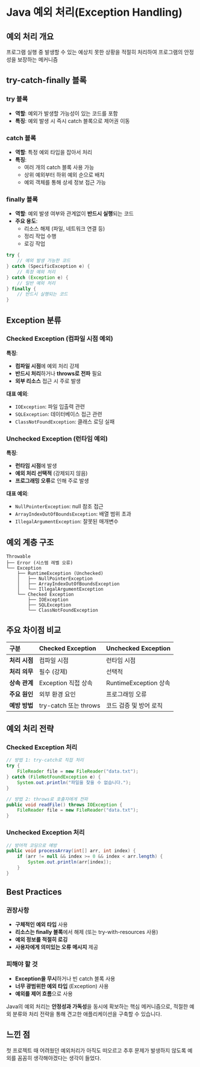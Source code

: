 
# Java 예외 처리(Exception Handling)

## 예외 처리 개요

프로그램 실행 중 발생할 수 있는 예상치 못한 상황을 적절히 처리하여 프로그램의 안정성을 보장하는 메커니즘

## try-catch-finally 블록

### try 블록

- **역할**: 예외가 발생할 가능성이 있는 코드를 포함
- **특징**: 예외 발생 시 즉시 catch 블록으로 제어권 이동


### catch 블록

- **역할**: 특정 예외 타입을 잡아서 처리
- **특징**:
    - 여러 개의 catch 블록 사용 가능
    - 상위 예외부터 하위 예외 순으로 배치
    - 예외 객체를 통해 상세 정보 접근 가능


### finally 블록

- **역할**: 예외 발생 여부와 관계없이 **반드시 실행**되는 코드
- **주요 용도**:
    - 리소스 해제 (파일, 네트워크 연결 등)
    - 정리 작업 수행
    - 로깅 작업

```java
try {
    // 예외 발생 가능한 코드
} catch (SpecificException e) {
    // 특정 예외 처리
} catch (Exception e) {
    // 일반 예외 처리
} finally {
    // 반드시 실행되는 코드
}
```


## Exception 분류

### Checked Exception (컴파일 시점 예외)

**특징**:

- **컴파일 시점**에 예외 처리 강제
- **반드시 처리**하거나 **throws로 전파** 필요
- **외부 리소스** 접근 시 주로 발생

**대표 예외**:

- `IOException`: 파일 입출력 관련
- `SQLException`: 데이터베이스 접근 관련
- `ClassNotFoundException`: 클래스 로딩 실패


### Unchecked Exception (런타임 예외)

**특징**:

- **런타임 시점**에 발생
- **예외 처리 선택적** (강제되지 않음)
- **프로그래밍 오류**로 인해 주로 발생

**대표 예외**:

- `NullPointerException`: null 참조 접근
- `ArrayIndexOutOfBoundsException`: 배열 범위 초과
- `IllegalArgumentException`: 잘못된 매개변수


## 예외 계층 구조

```
Throwable
├── Error (시스템 레벨 오류)
└── Exception
    ├── RuntimeException (Unchecked)
    │   ├── NullPointerException
    │   ├── ArrayIndexOutOfBoundsException
    │   └── IllegalArgumentException
    └── Checked Exception
        ├── IOException
        ├── SQLException
        └── ClassNotFoundException
```


## 주요 차이점 비교

| 구분 | Checked Exception | Unchecked Exception |
| :-- | :-- | :-- |
| **처리 시점** | 컴파일 시점 | 런타임 시점 |
| **처리 의무** | 필수 (강제) | 선택적 |
| **상속 관계** | Exception 직접 상속 | RuntimeException 상속 |
| **주요 원인** | 외부 환경 요인 | 프로그래밍 오류 |
| **예방 방법** | try-catch 또는 throws | 코드 검증 및 방어 로직 |

## 예외 처리 전략

### Checked Exception 처리

```java
// 방법 1: try-catch로 직접 처리
try {
    FileReader file = new FileReader("data.txt");
} catch (FileNotFoundException e) {
    System.out.println("파일을 찾을 수 없습니다.");
}

// 방법 2: throws로 호출자에게 전파
public void readFile() throws IOException {
    FileReader file = new FileReader("data.txt");
}
```


### Unchecked Exception 처리

```java
// 방어적 코딩으로 예방
public void processArray(int[] arr, int index) {
    if (arr != null && index >= 0 && index < arr.length) {
        System.out.println(arr[index]);
    }
}
```


## Best Practices

### 권장사항

- **구체적인 예외 타입** 사용
- **리소스는 finally 블록**에서 해제 (또는 try-with-resources 사용)
- **예외 정보를 적절히 로깅**
- **사용자에게 의미있는 오류 메시지** 제공


### 피해야 할 것

- **Exception을 무시**하거나 빈 catch 블록 사용
- **너무 광범위한 예외 타입** (Exception) 사용
- **예외를 제어 흐름**으로 사용

Java의 예외 처리는 **안정성과 가독성**을 동시에 확보하는 핵심 메커니즘으로, 적절한 예외 분류와 처리 전략을 통해 견고한 애플리케이션을 구축할 수 있습니다.

## 느낀 점
첫 프로젝트 때 어려웠던 예외처리가 아직도 떠오르고 추후 문제가 발생하지 않도록 예외를 꼼꼼히 생각해야겠다는 생각이 들었다.

